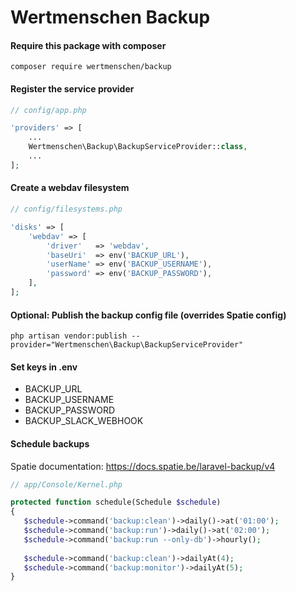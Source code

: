 # Wertmenschen Backup

#### Require this package with composer

```shell
composer require wertmenschen/backup
```

#### Register the service provider

``` php
// config/app.php

'providers' => [
    ...
    Wertmenschen\Backup\BackupServiceProvider::class,
    ...
];
```

#### Create a webdav filesystem
``` php
// config/filesystems.php

'disks' => [
    'webdav' => [
        'driver'   => 'webdav',
        'baseUri'  => env('BACKUP_URL'),
        'userName' => env('BACKUP_USERNAME'),
        'password' => env('BACKUP_PASSWORD'),
    ],
];
```

#### Optional: Publish the backup config file (overrides Spatie config)
```shell
php artisan vendor:publish --provider="Wertmenschen\Backup\BackupServiceProvider"
```

#### Set keys in .env
* BACKUP_URL
* BACKUP_USERNAME
* BACKUP_PASSWORD
* BACKUP_SLACK_WEBHOOK

#### Schedule backups
Spatie documentation: https://docs.spatie.be/laravel-backup/v4

``` php
// app/Console/Kernel.php

protected function schedule(Schedule $schedule)
{
   $schedule->command('backup:clean')->daily()->at('01:00');
   $schedule->command('backup:run')->daily()->at('02:00');
   $schedule->command('backup:run --only-db')->hourly();
   
   $schedule->command('backup:clean')->dailyAt(4);
   $schedule->command('backup:monitor')->dailyAt(5);
}
```